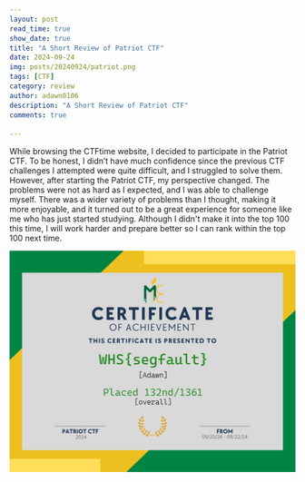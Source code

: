 ```yaml
---
layout: post
read_time: true
show_date: true
title: "A Short Review of Patriot CTF"
date: 2024-09-24
img: posts/20240924/patriot.png
tags: [CTF]
category: review
author: adawn0106
description: "A Short Review of Patriot CTF"
comments: true

---
```


While browsing the CTFtime website, I decided to participate in the Patriot CTF. 
To be honest, I didn’t have much confidence since the previous CTF challenges I attempted were quite difficult, and I struggled to solve them.
However, after starting the Patriot CTF, my perspective changed.
The problems were not as hard as I expected, and I was able to challenge myself.
There was a wider variety of problems than I thought, making it more enjoyable, and it turned out to be a great experience for someone like me who has just started studying. 
Although I didn't make it into the top 100 this time, I will work harder and prepare better so I can rank within the top 100 next time.

![patriot_cert](assets/img/posts/20240924/pctf-cert.png)
